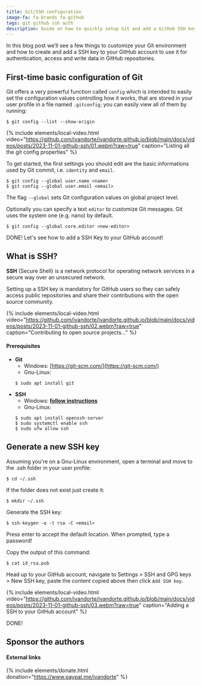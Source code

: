 ```yaml
---
title: Git/SSH configuration
image-fa: fa-brands fa-github
tags: git github ssh auth
description: Guide on how to quickly setup Git and add a GitHub SSH key to Your Github account
---
```


In this blog post we’ll see a few things to customize your Git environment and how to create and add a SSH key to your GitHub account to use it for authentication, access and write data in GitHub repositories.

## First-time basic configuration of Git

Git offers a very powerful function called `config` which is intended to easily set the configuration values controlling how it works, that are stored in your user profile in a file named `.gitconfig`; you can easily view all of them by running:

```
$ git config --list --show-origin
```

{% include elements/local-video.html video="https://github.com/ivandorte/ivandorte.github.io/blob/main/docs/videos/posts/2023-11-01-github-ssh/01.webm?raw=true" caption="Listing all the git config properties" %}

To get started, the first settings you should edit are the basic informations used by Git commit, i.e. `identity` and `email`.

```
$ git config --global user.name <name>
$ git config --global user.email <email>
```

The flag `--global` sets Git configuration values on global project level.

Optionally you can specify a text `editor` to customize Git messages. Git uses the system one (e.g. nano) by default.

```
$ git config --global core.editor <new-editor>
```

DONE! Let's see how to add a SSH Key to your GitHub account!

## What is SSH?

**SSH** (Secure Shell) is a network protocol for operating network services in a secure way over an unsecured network. 

Setting up a SSH key is mandatory for GitHub users so they can safely access public repositories and share their contributions with the open source community.

{% include elements/local-video.html video="https://github.com/ivandorte/ivandorte.github.io/blob/main/docs/videos/posts/2023-11-01-github-ssh/02.webm?raw=true" caption="Contributing to open source projects..." %}

#### Prerequisites

- **Git**
    * Windows: [https://git-scm.com/](https://git-scm.com/)
    * Gnu-Linux:<br>
    ```
    $ sudo apt install git
    ```
- **SSH**
    * Windows: [**follow instructions**](https://learn.microsoft.com/en-us/windows-server/administration/openssh/openssh_install_firstuse?tabs=gui)
    * Gnu-Linux:<br>
    ```
    $ sudo apt install openssh-server
    $ sudo systemctl enable ssh
    $ sudo ufw allow ssh
    ```
   
## Generate a new SSH key

Assuming you're on a Gnu-Linux environment, open a terminal and move to the .ssh folder in your user profile:

```
$ cd ~/.ssh
```

If the folder does not exist just create it:

```
$ mkdir ~/.ssh
```

Generate the SSH key:

```
$ ssh-keygen -o -t rsa -C <email>
```

Press enter to accept the default location. When prompted, type a password!

Copy the output of this command:

```
$ cat id_rsa.pub
```

Head up to your GitHub account, navigate to Settings > SSH and GPG keys > New SSH key, paste the content copied above then click `Add SSH key`.

{% include elements/local-video.html video="https://github.com/ivandorte/ivandorte.github.io/blob/main/docs/videos/posts/2023-11-01-github-ssh/03.webm?raw=true" caption="Adding a SSH to your GitHub account" %}

DONE!

## Sponsor the authors

#### External links

{% include elements/donate.html donation="https://www.paypal.me/ivandorte" %}
